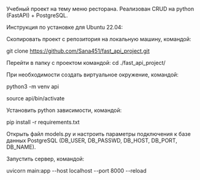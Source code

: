 Учебный проект на тему меню ресторана. Реализован CRUD на python (FastAPI) + PostgreSQL.

Инструкция по установке для Ubuntu 22.04:

Скопировать проект с репозитория на локальную машину, командой:

git clone https://github.com/Sana451/fast_api_project.git<br/>

Перейти в папку с проектом командой:
cd ./fast_api_project/

При необходимости создать виртуальное окружение, командой:

python3 -m venv api

source api/bin/activate

Установить python зависимости, командой:

pip install -r requirements.txt

Открыть файл models.py и настроить параметры подключения к базе данных PostgreSQL 
(DB_USER, DB_PASSWD, DB_HOST, DB_PORT, DB_NAME).

Запустить сервер, командой:

uvicorn main:app --host localhost --port 8000 --reload

